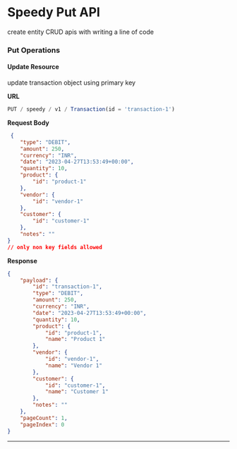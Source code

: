 # Speedy Put API

create entity CRUD apis with writing a line of code

### Put Operations

#### Update Resource

update transaction object using primary key

**URL**

```javascript
PUT / speedy / v1 / Transaction(id = 'transaction-1')
```

**Request Body**

```json
 {
    "type": "DEBIT",
    "amount": 250,
    "currency": "INR",
    "date": "2023-04-27T13:53:49+00:00",
    "quantity": 10,
    "product": {
        "id": "product-1"
    },
    "vendor": {
        "id": "vendor-1"
    },
    "customer": {
        "id": "customer-1"
    },
    "notes": ""
}
// only non key fields allowed
```

**Response**

```json
{
    "payload": {
        "id": "transaction-1",
        "type": "DEBIT",
        "amount": 250,
        "currency": "INR",
        "date": "2023-04-27T13:53:49+00:00",
        "quantity": 10,
        "product": {
            "id": "product-1",
            "name": "Product 1"
        },
        "vendor": {
            "id": "vendor-1",
            "name": "Vendor 1"
        },
        "customer": {
            "id": "customer-1",
            "name": "Customer 1"
        },
        "notes": ""
    },
    "pageCount": 1,
    "pageIndex": 0
}
```

<hr>